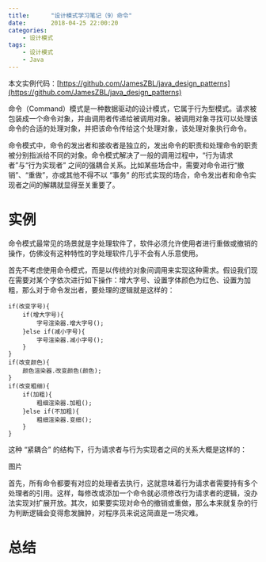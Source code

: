 ```yaml
---
title:      "设计模式学习笔记（9）命令"
date:       2018-04-25 22:00:20
categories:
    - 设计模式
tags:
    - 设计模式
    - Java
---
```

本文实例代码：[https://github.com/JamesZBL/java_design_patterns](https://github.com/JamesZBL/java_design_patterns)

命令（Command）模式是一种数据驱动的设计模式，它属于行为型模式。请求被包装成一个命令对象，并由调用者传递给被调用对象。被调用对象寻找可以处理该命令的合适的处理对象，并把该命令传给这个处理对象，该处理对象执行命令。

命令模式中，命令的发出者和接收者是独立的，发出命令的职责和处理命令的职责被分别指派给不同的对象。命令模式解决了一般的调用过程中，“行为请求者”与“行为实现者” 之间的强耦合关系。比如某些场合中，需要对命令进行“撤销”、“重做”，亦或其他不得不以 “事务” 的形式实现的场合，命令发出者和命令实现者之间的解耦就显得至关重要了。

<!-- more -->
# 实例

命令模式最常见的场景就是字处理软件了，软件必须允许使用者进行重做或撤销的操作，仿佛没有这种特性的字处理软件几乎不会有人乐意使用。

首先不考虑使用命令模式，而是以传统的对象间调用来实现这种需求。假设我们现在需要对某个字依次进行如下操作：增大字号、设置字体颜色为红色、设置为加粗，那么对于命令发出者，要处理的逻辑就是这样的：

```
if(改变字号){
    if(增大字号){
        字号渲染器.增大字号();
    }else if(减小字号){
        字号渲染器.减小字号();
    }
}
if(改变颜色){
    颜色渲染器.改变颜色(颜色);
}
if(改变粗细){
    if(加粗){
        粗细渲染器.加粗();
    }else if(不加粗){
        粗细渲染器.变细();
    }
}
```
这种 “紧耦合” 的结构下，行为请求者与行为实现者之间的关系大概是这样的：

图片

首先，所有命令都要有对应的处理者去执行，这就意味着行为请求者需要持有多个处理者的引用。这样，每修改或添加一个命令就必须修改行为请求者的逻辑，没办法实现对扩展开放。其次，如果要实现对命令的撤销或重做，那么本来就复杂的行为判断逻辑会变得愈发臃肿，对程序员来说这简直是一场灾难。



# 总结
